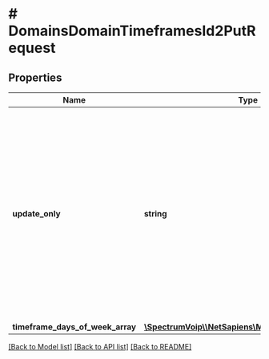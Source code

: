 # # DomainsDomainTimeframesId2PutRequest

## Properties

Name | Type | Description | Notes
------------ | ------------- | ------------- | -------------
**update_only** | **string** | The value for &#x60;&#x60;&#x60;update-only&#x60;&#x60;&#x60; must be set to &#x60;&#x60;&#x60;yes&#x60;&#x60;&#x60; for this operation to succeed as desired. If any other value is supplied or the parameter &#x60;&#x60;&#x60;update-only&#x60;&#x60;&#x60; is omitted, undesired behavior will occur. |
**timeframe_days_of_week_array** | [**\SpectrumVoip\\\\NetSapiens\Model\TimeframeDOW[]**](TimeframeDOW.md) |  | [optional]

[[Back to Model list]](../../README.md#models) [[Back to API list]](../../README.md#endpoints) [[Back to README]](../../README.md)
